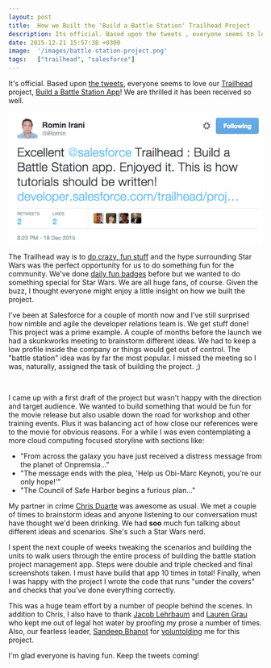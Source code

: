 ```yaml
---
layout: post
title:  How we Built the 'Build a Battle Station' Trailhead Project
description: Its official. Based upon the tweets , everyone seems to love our Trailhead  project, Build a Battle Station App ! We are thrilled it has been received so well. The Trailhead way is to do crazy, fun stuff  and the hype surrounding Star Wars was the perfect opportunity for us to do something fun for the community. Weve done daily fun badges  before but we wanted to do something special for Star Wars. We are all huge fans, of course. Given the buzz, I thought everyone might enjoy a little insight o
date: 2015-12-21 15:57:38 +0300
image:  '/images/battle-station-project.png'
tags:   ["trailhead", "salesforce"]
---
```

<p>It's official. Based upon <a href="https://twitter.com/search?q=trailhead%20battle%20station&src=typd">the tweets</a>, everyone seems to love our <a href="http://trailhead.salesforce.com">Trailhead</a> project, <a href="https://developer.salesforce.com/trailhead/project/workshop-battle-station">Build a Battle Station App</a>! We are thrilled it has been received so well.</p>
<p><img src="images/2015-12-21_09-33-02.png" alt="" ></p>
<p>The Trailhead way is to <a href="https://twitter.com/parkerharris/status/644637796397883393">do crazy, fun stuff</a> and the hype surrounding Star Wars was the perfect opportunity for us to do something fun for the community. We've done <a href="https://twitter.com/salesforcedevs/status/660441238798270464">daily fun badges</a> before but we wanted to do something special for Star Wars. We are all huge fans, of course. Given the buzz, I thought everyone might enjoy a little insight on how we built the project.</p>
<p>I've been at Salesforce for a couple of month now and I've still surprised how nimble and agile the developer relations team is. We get stuff done! This project was a prime example. A couple of months before the launch we had a skunkworks meeting to brainstorm different ideas. We had to keep a low profile inside the company or things would get out of control. The "battle station" idea was by far the most popular. I missed the meeting so I was, naturally, assigned the task of building the project. ;)</p>
<p><img src="https://developer.salesforce.com/resource/images/trailhead/badges/projects/trailhead_project_battle_station.png" alt="" ></p>
<p>I came up with a first draft of the project but wasn't happy with the direction and target audience. We wanted to build something that would be fun for the movie release but also usable down the road for workshop and other training events. Plus it was balancing act of how close our references were to the movie for obvious reasons. For a while I was even contemplating a more cloud computing focused storyline with sections like:</p>
<ul>
<li>"From across the galaxy you have just received a distress message from the planet of Onpremsia..."</li>
<li>"The message ends with the plea, 'Help us Obi-Marc Keynoti, you’re our only hope!'”</li>
<li>"The Council of Safe Harbor begins a furious plan..."</li>
</ul>
<p>My partner in crime <a href="https://twitter.com/thechrisduarte">Chris Duarte</a> was awesome as usual. We met a couple of times to brainstorm ideas and anyone listening to our conversation must have thought we'd been drinking. We had <strong>soo</strong> much fun talking about different ideas and scenarios. She's such a Star Wars nerd.</p>
<p>I spent the next couple of weeks tweaking the scenarios and building the units to walk users through the entire process of building the battle station project management app. Steps were double and triple checked and final screenshots taken. I must have build that app 10 times in total! Finally, when I was happy with the project I wrote the code that runs "under the covers" and checks that you've done everything correctly.</p>
<p>This was a huge team effort by a number of people behind the scenes. In addition to Chris, I also have to thank <a href="https://twitter.com/jlehrbaum">Jacob Lehrbaum</a> and <a href="https://twitter.com/laurengrau">Lauren Grau</a> who kept me out of legal hot water by proofing my prose a number of times. Also, our fearless leader, <a href="https://twitter.com/cloudysan">Sandeep Bhanot</a> for <a href="http://www.urbandictionary.com/define.php?term=voluntold&defid=4582474">voluntolding</a> me for this project.</p>
<p>I'm glad everyone is having fun. Keep the tweets coming!</p>

